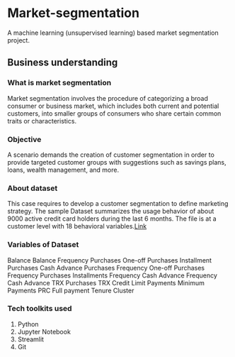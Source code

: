 # Market-segmentation

A machine learning (unsupervised learning) based market segmentation project.

## Business understanding

### What is market segmentation

Market segmentation involves the procedure of categorizing a broad consumer or business market,
which includes both current and potential customers,
into smaller groups of consumers who share certain common traits or characteristics.

### Objective

A scenario demands the creation of customer segmentation in order to provide targeted customer groups with suggestions such as savings plans, loans, wealth management, and more.

### About dataset

This case requires to develop a customer segmentation to define marketing strategy. The sample Dataset summarizes the usage behavior of about 9000 active credit card holders during the last 6 months. The file is at a customer level with 18 behavioral variables.[Link](https://www.kaggle.com/datasets/arjunbhasin2013/ccdata)

### Variables of Dataset

Balance
Balance Frequency
Purchases
One-off Purchases
Installment Purchases
Cash Advance
Purchases Frequency
One-off Purchases Frequency
Purchases Installments Frequency
Cash Advance Frequency
Cash Advance TRX
Purchases TRX
Credit Limit
Payments
Minimum Payments
PRC Full payment
Tenure
Cluster

### Tech toolkits used

1. Python
2. Jupyter Notebook
3. Streamlit
4. Git
